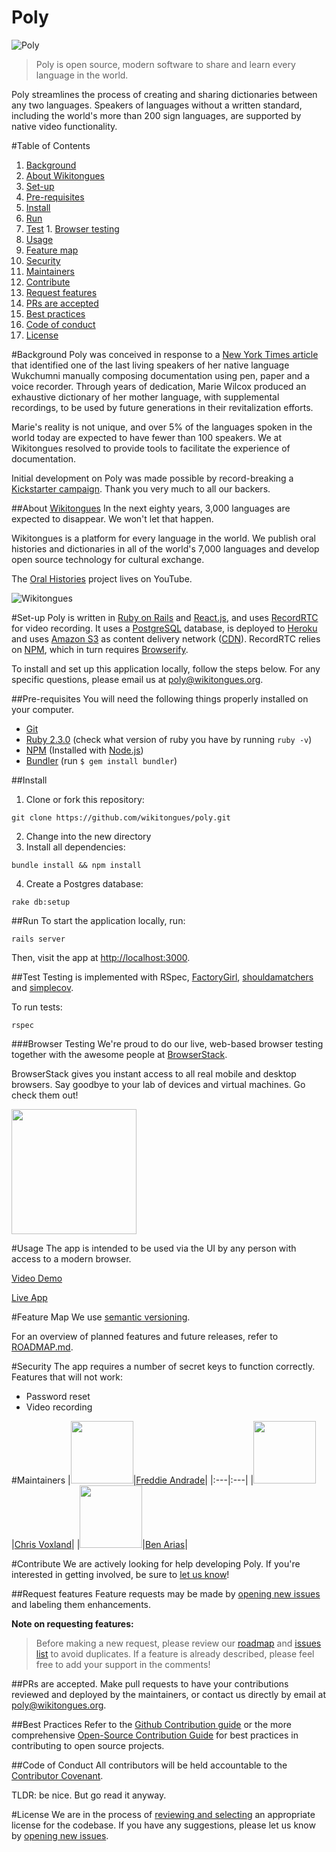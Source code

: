 # Poly

![Poly](https://raw.githubusercontent.com/wikitongues/poly/master/polyPoster.jpg)

> Poly is open source, modern software to share and learn every language in the world.

Poly streamlines the process of creating and sharing dictionaries between any two languages. Speakers of languages without a written standard, including the world's more than 200 sign languages, are supported by native video functionality.

#Table of Contents
1. [Background](#background)
  1. [About Wikitongues](#about-wikitongues)
1. [Set-up](#install)
  1. [Pre-requisites](#pre-requisits)
  1. [Install](#install)
  1. [Run](#run)
  1. [Test](#test)
    1. [Browser testing](#browser-testing)
1. [Usage](#usage)
1. [Feature map](#feature-map)
1. [Security](#security)
1. [Maintainers](#maintainers)
1. [Contribute](#contribute)
  1. [Request features](#request-features)
  1. [PRs are accepted](#prs-are-accepted)
  1. [Best practices](#best-practices)
  1. [Code of conduct](#code-of-conduct)
1. [License](#license)

#Background
Poly was conceived in response to a [New York Times article](https://www.nytimes.com/2014/08/19/opinion/who-speaks-wukchumni.html) that identified one of the last living speakers of her native language Wukchumni manually composing documentation using pen, paper and a voice recorder. Through years of dedication, Marie Wilcox produced an exhaustive dictionary of her mother language, with supplemental recordings, to be used by future generations in their revitalization efforts.

Marie's reality is not unique, and over 5% of the languages spoken in the world today are expected to have fewer than 100 speakers. We at Wikitongues resolved to provide tools to facilitate the experience of documentation.

Initial development on Poly was made possible by record-breaking a [Kickstarter campaign](www.kck.st/poly). Thank you very much to all our backers.

##About [Wikitongues](www.wikitongues.org)
In the next eighty years, 3,000 languages are expected to disappear. We won't let that happen.

Wikitongues is a platform for every language in the world. We publish oral histories and dictionaries in all of the world's 7,000 languages and develop open source technology for cultural exchange.

<!-- [Brief intro](https://youtu.be/54zMtbaDFL8) -->

The [Oral Histories](https://youtube.com/wikitongues) project lives on YouTube.

![Wikitongues](https://raw.githubusercontent.com/wikitongues/poly/master/wikitonguesBanner.png)

#Set-up
Poly is written in [Ruby on Rails](http://rubyonrails.org/) and [React.js](https://facebook.github.io/react/), and uses [RecordRTC](recordrtc.org) for video recording. It uses a [PostgreSQL](https://www.postgresql.org/) database, is deployed to [Heroku](heroku.com) and uses [Amazon S3](https://aws.amazon.com/s3) as content delivery network ([CDN](https://en.wikipedia.org/wiki/Content_delivery_network)). RecordRTC relies on [NPM](https://www.npmjs.com/), which in turn requires [Browserify](http://browserify.org/).

To install and set up this application locally, follow the steps below. For any specific questions, please email us at [poly@wikitongues.org](mailto:poly@wikitongues.org).

##Pre-requisites
You will need the following things properly installed on your computer.
* [Git](http://git-scm.com/)
* [Ruby 2.3.0](https://www.ruby-lang.org/en/downloads/) (check what version of ruby you have by running `ruby -v`)
* [NPM](npmjs.com) (Installed with [Node.js](https://nodejs.org/en/))
* [Bundler](http://bundler.io/) (run `$ gem install bundler`)

##Install
1. Clone or fork this repository:

  ```shell
  git clone https://github.com/wikitongues/poly.git
  ```

2. Change into the new directory
3.  Install all dependencies:

  ```shell
  bundle install && npm install
  ```

4.  Create a Postgres database:

  ```shell
  rake db:setup
  ```

##Run
To start the application locally, run:
```shell
rails server
```
Then, visit the app at [http://localhost:3000](http://localhost:3000).

<!-- ## Alternative Workflow with Convox and Docker
An alternative to running poly that dispenses from installing prerequisites like ruby, Postgres, etc... locally is to use [docker](https://www.docker.com/) to run poly locally, namely via the [convox](https://convox.com/) cli.

* [Install docker](https://www.docker.com/products/docker) for your operating system
* [Install convox](https://dl.equinox.io/convox/convox/stable) for your operating system
* Clone or fork this repository with `git clone https://github.com/wikitongues/poly.git`
* Change into the new directory
* Run `bin/poly-setup` once to setup poly (will take a while the first time as docker images are downloaded and built)
* Run `bin/poly-start` to run poly locally (data will be persisted to `~/.convox/volumes/poly/database/var/lib/postgresql/`)
* Run `bin/poly-migrate` in case poly has some pending migrations
* Visit the app at [http://localhost:3000](http://localhost:3000). -->

##Test
Testing is implemented with RSpec, [FactoryGirl](https://github.com/thoughtbot/factory_girl_rails), [shouldamatchers](http://matchers.shoulda.io/) and [simplecov](https://github.com/colszowka/simplecov).

To run tests:

```shell
rspec
```

###Browser Testing
We're proud to do our live, web-based browser testing together with the awesome people at [BrowserStack](http://browserstack.com).

BrowserStack gives you instant access to all real mobile and desktop browsers. Say goodbye to your lab of devices and virtual machines. Go check them out!

[<img src="https://github.com/wikitongues/poly/blob/master/Browserstack_Logo.jpg?raw=true" width="200px"/>](http://browserstack.com)

#Usage
The app is intended to be used via the UI by any person with access to a modern browser.

[Video Demo](https://youtu.be/rt-NigJJCgI)

[Live App](poly-wikitongues.herokuapp.com)
<!-- App screenshots -->

#Feature Map
We use [semantic versioning](http://semver.org/).

For an overview of planned features and future releases, refer to [ROADMAP.md](https://github.com/wikitongues/poly/blob/master/ROADMAP.md).

#Security
The app requires a number of secret keys to function correctly. Features that will not work:
* Password reset
* Video recording

#Maintainers
|<img src="https://avatars1.githubusercontent.com/u/2080065?v=3&s=100" width="100px"/>|[Freddie Andrade](https://github.com/FredericoAndrade)|
|:---|:---|
|<img src="https://avatars3.githubusercontent.com/u/2336288?v=3&s=100" width="100px"/>|[Chris Voxland](https://github.com/ChrisVoxland)|
|<img src="https://avatars1.githubusercontent.com/u/12382534?v=3&s=100" width="100px"/>|[Ben Arias](https://github.com/bjlaa)|



#Contribute
We are actively looking for help developing Poly. If you're interested in getting involved, be sure to [let us know](mailto:poly@wikitongues.org)!

##Request features
Feature requests may be made by [opening new issues](https://github.com/wikitongues/poly/issues/new) and labeling them enhancements.

**Note on requesting features:**

>Before making a new request, please review our [roadmap](https://github.com/wikitongues/poly/blob/master/ROADMAP.md) and [issues list](https://github.com/wikitongues/poly/issues) to avoid duplicates. If a feature is already described, please feel free to add your support in the comments!

##PRs are accepted.
Make pull requests to have your contributions reviewed and deployed by the maintainers, or contact us directly by email at [poly@wikitongues.org](mailto:poly@wikitongues.org).

##Best Practices
Refer to the [Github Contribution guide](https://guides.github.com/activities/contributing-to-open-source/) or the more comprehensive [Open-Source Contribution Guide](http://www.contribution-guide.org/) for best practices in contributing to open source projects.

<!-- Requirements -->

##Code of Conduct
All contributors will be held accountable to the [Contributor Covenant](https://github.com/wikitongues/poly/blob/master/CONDUCT.md).

TLDR: be nice. But go read it anyway.

#License
We are in the process of [reviewing and selecting](https://choosealicense.com/licenses/) an appropriate license for the codebase. If you have any suggestions, please let us know by [opening new issues](https://github.com/wikitongues/poly/issues/new).